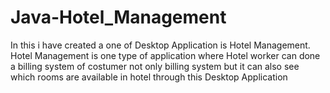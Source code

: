 # Java-Hotel_Management
In this i have created a one of Desktop Application is Hotel Management.<br/>
Hotel Management is one type of application where Hotel worker can done a billing system of costumer not only billing system but it can also see which rooms are available in hotel through this Desktop Application<br/> 

